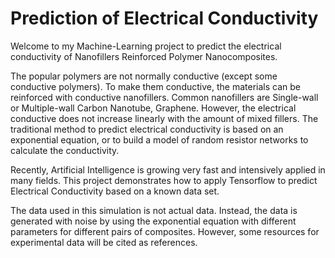 Prediction of Electrical Conductivity
==========================

Welcome to my Machine-Learning project to predict the electrical conductivity of Nanofillers Reinforced Polymer Nanocomposites.

The popular polymers are not normally conductive (except some conductive polymers). To make them conductive, the materials can be reinforced with conductive nanofillers. Common nanofillers are Single-wall or Multiple-wall Carbon Nanotube, Graphene. However, the electrical conductive does not increase linearly with the amount of mixed fillers. The traditional method to predict electrical conductivity is based on an exponential equation, or to build a model of random resistor networks to calculate the conductivity.

Recently, Artificial Intelligence is growing very fast and intensively applied in many fields. This project demonstrates how to apply Tensorflow to predict Electrical Conductivity based on a known data set.

The data used in this simulation is not actual data. Instead, the data is generated with noise by using the exponential equation with different parameters for different pairs of composites. However, some resources for experimental data will be cited as references.
